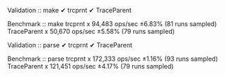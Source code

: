 Validation :: make ✔ trcprnt ✔ TraceParent

Benchmark :: make trcprnt x 94,483 ops/sec ±6.83% (81 runs sampled) TraceParent x 50,670 ops/sec ±5.58% (79 runs
sampled)

Validation :: parse ✔ trcprnt ✔ TraceParent

Benchmark :: parse trcprnt x 172,333 ops/sec ±1.16% (93 runs sampled) TraceParent x 121,451 ops/sec ±4.17% (79 runs
sampled)
